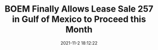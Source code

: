 ---
"title": "BOEM Finally Allows Lease Sale 257 in Gulf of Mexico to Proceed this Month"
"date": "2021-11-2 18:12:22"
"feed_name": "IADC"
"feed_website": "https://www.iadc.org/"
"feed_rss": "https://www.iadc.org/feed/"
"link": "https://www.iadc.org/drillbits/boem-finally-permits-lease-sale-257-in-gulf-of-mexico-to-continue-later-november-2021/"
"source": "None"
"file": "_posts/2021-1-1-01357146214a16572bfad77c0987e05346ffe9b2.md"
"accident": "0"
"drilling": "0"
"dead": "0"
"injured": "0"
"arrested": "0"
"place": "unknown place"
"where": "unknown site"
"causes": "unknown"
"place_uri": "unknown place"
---